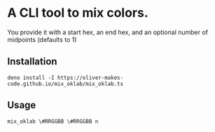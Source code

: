 # A CLI tool to mix colors.

You provide it with a start hex, an end hex, and an optional number of midpoints (defaults to 1)

## Installation

`deno install -I https://oliver-makes-code.github.io/mix_oklab/mix_oklab.ts`

## Usage

`mix_oklab \#RRGGBB \#RRGGBB n`
